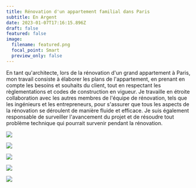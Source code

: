 ```yaml
---
title: Rénovation d'un appartement familial dans Paris
subtitle: En Argent
date: 2023-01-07T17:16:15.896Z
draft: false
featured: false
image:
  filename: featured.png
  focal_point: Smart
  preview_only: false
---
```

En tant qu'architecte, lors de la rénovation d'un grand appartement à Paris, mon travail consiste à élaborer les plans de l'appartement, en prenant en compte les besoins et souhaits du client, tout en respectant les règlementations et codes de construction en vigueur. Je travaille en étroite collaboration avec les autres membres de l'équipe de rénovation, tels que les ingénieurs et les entrepreneurs, pour s'assurer que tous les aspects de la rénovation se déroulent de manière fluide et efficace. Je suis également responsable de surveiller l'avancement du projet et de résoudre tout problème technique qui pourrait survenir pendant la rénovation.

![](jem-caomurat-b-8874.jpg)

![](jem-caomurat-b-8852.jpg)

![](jem-caomurat-b-8863.jpg)

![](jem-caomurat-b-8826w.jpg)

![](jem-caomurat-8803.jpg)